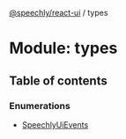 [@speechly/react-ui](../README.md) / types

# Module: types

## Table of contents

### Enumerations

- [SpeechlyUiEvents](../enums/types.SpeechlyUiEvents.md)
